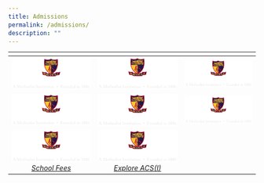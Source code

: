 ```yaml
---
title: Admissions
permalink: /admissions/
description: ""
---
```

<table>
<thead>
  <tr>
    <th style="width:273px"></th>
    <th style="width:273px"></th>
    <th style="width:273px"></th>
  </tr>
</thead>
<tbody>
  <tr>
    <td style ="text-align:center"><a href=""> <img src="/images/logo-high-res-colour-01-copy-e1424065325994.png" style="width:273px"> <i></i></a></td>
    <td style ="text-align:center"><a href=""> <img src="/images/logo-high-res-colour-01-copy-e1424065325994.png" style="width:273px"> <i></i></a></td>
    <td style ="text-align:center"><a href=""> <img src="/images/logo-high-res-colour-01-copy-e1424065325994.png" style="width:273px"> <i></i></a></td>
  </tr>
  <tr>
    <td style ="text-align:center"><a href=""> <img src="/images/logo-high-res-colour-01-copy-e1424065325994.png" style="width:273px"> <i></i></a></td>
    <td style ="text-align:center"><a href=""> <img src="/images/logo-high-res-colour-01-copy-e1424065325994.png" style="width:273px"> <i></i></a></td>
    <td style ="text-align:center"><a href=""> <img src="/images/logo-high-res-colour-01-copy-e1424065325994.png" style="width:273px"> <i></i></a></td>
  </tr>
  <tr>
    <td style ="text-align:center"><a href="/about-acs-independent/fee/"> <img src="/images/logo-high-res-colour-01-copy-e1424065325994.png" style="width:273px"> <i>School Fees</i></a></td>
    <td style ="text-align:center"><a href="/admissions/explore-acsi/"> <img src="/images/logo-high-res-colour-01-copy-e1424065325994.png" style="width:273px"> <i>Explore ACS(I)</i></a></td>
    <td style ="text-align:center"></td>
  </tr>
</tbody>
</table>